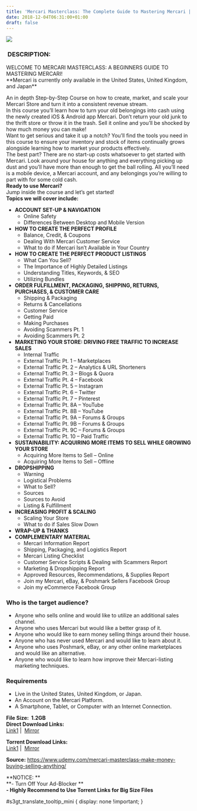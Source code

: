 ```yaml
---
title: 'Mercari Masterclass: The Complete Guide to Mastering Mercari | [ 199.99$ Course For Free ]'
date: 2018-12-04T06:31:00+01:00
draft: false
---
```


  

[![](https://4.bp.blogspot.com/-kywvKp9SPzM/XAYPIlY6q7I/AAAAAAAAAYk/gCGkS-JStq4toYT3WRmod3BOBsxLt8SFACLcBGAs/s640/Mercari-Masterclass-The-Complete-Guide-to-Mastering-Mercari.jpg)](https://4.bp.blogspot.com/-kywvKp9SPzM/XAYPIlY6q7I/AAAAAAAAAYk/gCGkS-JStq4toYT3WRmod3BOBsxLt8SFACLcBGAs/s1600/Mercari-Masterclass-The-Complete-Guide-to-Mastering-Mercari.jpg)

###  DESCRIPTION:

WELCOME TO MERCARI MASTERCLASS: A BEGINNERS GUIDE TO MASTERING MERCARI!  
\*\*Mercari is currently only available in the United States, United Kingdom, and Japan\*\*  

An in depth Step-by-Step Course on how to create, market, and scale your Mercari Store and turn it into a consistent revenue stream.  
In this course you’ll learn how to turn your old belongings into cash using the newly created iOS & Android app Mercari. Don’t return your old junk to the thrift store or throw it in the trash. Sell it online and you’ll be shocked by how much money you can make!  
Want to get serious and take it up a notch? You’ll find the tools you need in this course to ensure your inventory and stock of items continually grows alongside learning how to market your products effectively.  
The best part? There are no start-up costs whatsoever to get started with Mercari. Look around your house for anything and everything picking up dust and you’ll have more than enough to get the ball rolling. All you’ll need is a mobile device, a Mercari account, and any belongings you’re willing to part with for some cold cash.  
**Ready to use Mercari?**  
Jump inside the course and let’s get started!  
**Topics we will cover include:**  

*   **ACCOUNT SET-UP & NAVIGATION**
    *   Online Safety
    *   Differences Between Desktop and Mobile Version
*   **HOW TO CREATE THE PERFECT PROFILE**
    *   Balance, Credit, & Coupons
    *   Dealing With Mercari Customer Service
    *   What to do if Mercari Isn’t Available in Your Country
*   **HOW TO CREATE THE PERFECT PRODUCT LISTINGS**
    *   What Can You Sell?
    *   The Importance of Highly Detailed Listings
    *   Understanding Titles, Keywords, & SEO
    *   Utilizing Bundles
*   **ORDER FULFILLMENT, PACKAGING, SHIPPING, RETURNS, PURCHASES, & CUSTOMER CARE**
    *   Shipping & Packaging
    *   Returns & Cancellations
    *   Customer Service
    *   Getting Paid
    *   Making Purchases
    *   Avoiding Scammers Pt. 1
    *   Avoiding Scammers Pt. 2
*   **MARKETING YOUR STORE: DRIVING FREE TRAFFIC TO INCREASE SALES**
    *   Internal Traffic
    *   External Traffic Pt. 1 – Marketplaces
    *   External Traffic Pt. 2 – Analytics & URL Shorteners
    *   External Traffic Pt. 3 – Blogs & Quora
    *   External Traffic Pt. 4 – Facebook
    *   External Traffic Pt. 5 – Instagram
    *   External Traffic Pt. 6 – Twitter
    *   External Traffic Pt. 7 – Pinterest
    *   External Traffic Pt. 8A – YouTube
    *   External Traffic Pt. 8B – YouTube
    *   External Traffic Pt. 9A – Forums & Groups
    *   External Traffic Pt. 9B – Forums & Groups
    *   External Traffic Pt. 9C – Forums & Groups
    *   External Traffic Pt. 10 – Paid Traffic
*   **SUSTAINABILITY: ACQUIRING MORE ITEMS TO SELL WHILE GROWING YOUR STORE**
    *   Acquiring More Items to Sell – Online
    *   Acquiring More Items to Sell – Offline
*   **DROPSHIPPING**
    *   Warning
    *   Logistical Problems
    *   What to Sell?
    *   Sources
    *   Sources to Avoid
    *   Listing & Fulfillment
*   **INCREASING PROFIT & SCALING**
    *   Scaling Your Store
    *   What to do if Sales Slow Down
*   **WRAP-UP & THANKS**
*   **COMPLEMENTARY MATERIAL**
    *   Mercari Information Report
    *   Shipping, Packaging, and Logistics Report
    *   Mercari Listing Checklist
    *   Customer Service Scripts & Dealing with Scammers Report
    *   Marketing & Dropshipping Report
    *   Approved Resources, Recommendations, & Supplies Report
    *   Join my Mercari, eBay, & Poshmark Sellers Facebook Group
    *   Join my eCommerce Facebook Group

### Who is the target audience?

*   Anyone who sells online and would like to utilize an additional sales channel.
*   Anyone who uses Mercari but would like a better grasp of it.
*   Anyone who would like to earn money selling things around their house.
*   Anyone who has never used Mercari and would like to learn about it.
*   Anyone who uses Poshmark, eBay, or any other online marketplaces and would like an alternative.
*   Anyone who would like to learn how improve their Mercari-listing marketing techniques.

### Requirements

*   Live in the United States, United Kingdom, or Japan.
*   An Account on the Mercari Platform.
*   A Smartphone, Tablet, or Computer with an Internet Connection.

  
**File Size:  1.2GB**  
**Direct Download Links:**  
 [Link1](http://turboagram.com/18521555/mercari-masterclass-link1) |  [Mirror](http://turboagram.com/18521555/mercari-masterclass-link2)  
  
**Torrent Download Links:**  
 [Link1](http://turboagram.com/18521555/mercari-masterclass-torrent1) |  [Mirror](http://turboagram.com/18521555/mercari-masterclass-torrent2)  

  

**Source:** https://www.udemy.com/mercari-masterclass-make-money-buying-selling-anything/  
  
  
**NOTICE: **  
**\- Turn Off Your Ad-Blocker **  
**\- Highly Recommend to Use Torrent Links for Big Size Files**  

#s3gt\_translate\_tooltip\_mini { display: none !important; }